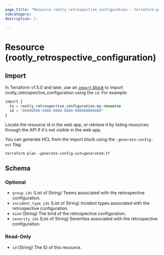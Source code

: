 ```yaml
---
page_title: "Resource rootly_retrospective_configuration - terraform-provider-rootly"
subcategory:
description: |-
    
---
```


# Resource (rootly_retrospective_configuration)





## Import

In Terraform v1.5.0 and later, use an [`import` block](https://developer.hashicorp.com/terraform/language/import) to import rootly_retrospective_configuration using the `id`. For example:

```terraform
import {
  to = rootly_retrospective_configuration.my-resource
  id = "00000000-0000-0000-0000-000000000000"
}
```

Locate the resource id in the web app, or retrieve it by listing resources through the API if it's not visible in the web app.

You can generate HCL from the import block using the `-generate-config-out` flag:

```console
terraform plan -generate-config-out=generated.tf
```

<!-- schema generated by tfplugindocs -->
## Schema

### Optional

- `group_ids` (List of String) Teams associated with the retrospective configuration.
- `incident_type_ids` (List of String) Incident types associated with the retrospective configuration.
- `kind` (String) The kind of the retrospective configuration.
- `severity_ids` (List of String) Severities associated with the retrospective configuration.

### Read-Only

- `id` (String) The ID of this resource.
